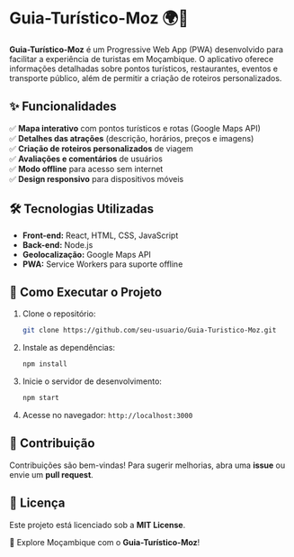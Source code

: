 
# **Guia-Turístico-Moz** 🌍📍  

**Guia-Turístico-Moz** é um Progressive Web App (PWA) desenvolvido para facilitar a experiência de turistas em Moçambique. O aplicativo oferece informações detalhadas sobre pontos turísticos, restaurantes, eventos e transporte público, além de permitir a criação de roteiros personalizados.  

## **✨ Funcionalidades**  
✅ **Mapa interativo** com pontos turísticos e rotas (Google Maps API)  
✅ **Detalhes das atrações** (descrição, horários, preços e imagens)  
✅ **Criação de roteiros personalizados** de viagem  
✅ **Avaliações e comentários** de usuários  
✅ **Modo offline** para acesso sem internet  
✅ **Design responsivo** para dispositivos móveis  

## **🛠️ Tecnologias Utilizadas**  
- **Front-end:** React, HTML, CSS, JavaScript  
- **Back-end:** Node.js  
- **Geolocalização:** Google Maps API  
- **PWA:** Service Workers para suporte offline  

## **🚀 Como Executar o Projeto**  
1. Clone o repositório:  
   ```bash
   git clone https://github.com/seu-usuario/Guia-Turistico-Moz.git
   ```
2. Instale as dependências:  
   ```bash
   npm install
   ```
3. Inicie o servidor de desenvolvimento:  
   ```bash
   npm start
   ```
4. Acesse no navegador: `http://localhost:3000`  

## **📌 Contribuição**  
Contribuições são bem-vindas! Para sugerir melhorias, abra uma **issue** ou envie um **pull request**.  

## **📄 Licença**  
Este projeto está licenciado sob a **MIT License**.  

🚀 Explore Moçambique com o **Guia-Turístico-Moz**!
